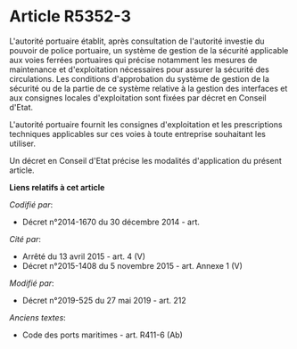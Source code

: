 # Article R5352-3

L'autorité portuaire établit, après consultation de l'autorité investie du pouvoir de police portuaire, un système de gestion
de la sécurité applicable aux voies ferrées portuaires qui précise notamment les mesures de maintenance et d'exploitation
nécessaires pour assurer la sécurité des circulations. Les conditions d'approbation du système de gestion de la sécurité ou
de la partie de ce système relative à la gestion des interfaces et aux consignes locales d'exploitation sont fixées par
décret en Conseil d'Etat.

L'autorité portuaire fournit les consignes d'exploitation et les prescriptions techniques applicables sur ces voies à toute
entreprise souhaitant les utiliser.

Un décret en Conseil d'Etat précise les modalités d'application du présent article.

**Liens relatifs à cet article**

_Codifié par_:

  - Décret n°2014-1670 du 30 décembre 2014 - art.

_Cité par_:

  - Arrêté du 13 avril 2015 - art. 4 (V)
  - Décret n°2015-1408 du 5 novembre 2015 - art. Annexe 1 (V)

_Modifié par_:

  - Décret n°2019-525 du 27 mai 2019 - art. 212

_Anciens textes_:

  - Code des ports maritimes - art. R411-6 (Ab)
